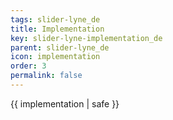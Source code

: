 ```yaml
---
tags: slider-lyne_de
title: Implementation
key: slider-lyne-implementation_de
parent: slider-lyne_de
icon: implementation
order: 3
permalink: false  
---
```

 {{ implementation | safe }}



